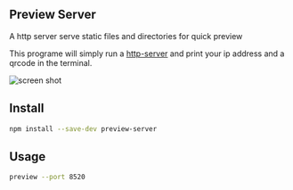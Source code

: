 ## Preview Server

A http server serve static files and directories for quick preview

This programe will simply run a [http-server](https://github.com/indexzero/http-server) and print your ip address and a qrcode in the terminal.

![screen shot](https://cloud.githubusercontent.com/assets/174891/23889207/cad1a966-08c6-11e7-93f3-60347f12204a.png)

## Install

```bash
npm install --save-dev preview-server
```

## Usage

```bash
preview --port 8520
```